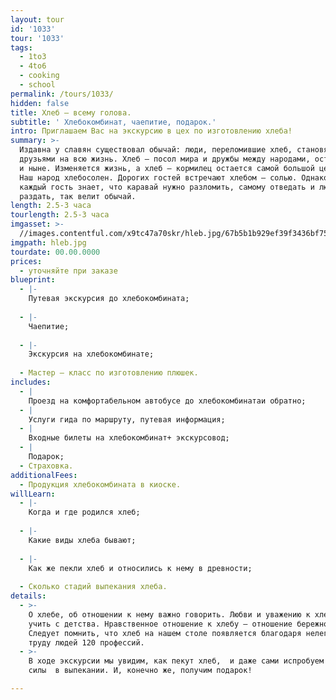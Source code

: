 ```yaml
---
layout: tour
id: '1033'
tour: '1033'
tags:
  - 1to3
  - 4to6
  - cooking
  - school
permalink: /tours/1033/
hidden: false
title: Хлеб – всему голова.
subtitle: ' Хлебокомбинат, чаепитие, подарок.'
intro: Приглашаем Вас на экскурсию в цех по изготовлению хлеба!
summary: >-
  Издавна у славян существовал обычай: люди, переломившие хлеб, становятся
  друзьями на всю жизнь. Хлеб – посол мира и дружбы между народами, остается им
  и ныне. Изменяется жизнь, а хлеб – кормилец остается самой большой ценностью.
  Наш народ хлебосолен. Дорогих гостей встречают хлебом – солью. Однако не
  каждый гость знает, что каравай нужно разломить, самому отведать и людям
  раздать, так велит обычай.
length: 2.5-3 часа
tourlength: 2.5-3 часа
imgasset: >-
  //images.contentful.com/x9tc47a70skr/hleb.jpg/67b5b1b929ef39f3436bf75d5b979065/hleb.jpg
imgpath: hleb.jpg
tourdate: 00.00.0000
prices:
  - уточняйте при заказе
blueprint:
  - |-
    Путевая экскурсия до хлебокомбината;
     
  - |-
    Чаепитие;
     
  - |-
    Экскурсия на хлебокомбинате;
     
  - Мастер – класс по изготовлению плюшек.
includes:
  - |
    Проезд на комфортабельном автобусе до хлебокомбинатаи обратно;
  - |
    Услуги гида по маршруту, путевая информация;
  - |
    Входные билеты на хлебокомбинат+ экскурсовод;
  - |
    Подарок;
  - Страховка.
additionalFees:
  - Продукция хлебокомбината в киоске.
willLearn:
  - |-
    Когда и где родился хлеб;
     
  - |-
    Какие виды хлеба бывают;
     
  - |-
    Как же пекли хлеб и относились к нему в древности;
     
  - Сколько стадий выпекания хлеба.
details:
  - >-
    О хлебе, об отношении к нему важно говорить. Любви и уважению к хлебу нужно
    учить с детства. Нравственное отношение к хлебу – отношение бережное.
    Следует помнить, что хлеб на нашем столе появляется благодаря нелегкому
    труду людей 120 профессий. 
  - >-
    В ходе экскурсии мы увидим, как пекут хлеб,  и даже сами испробуем свои
    силы  в выпекании. И, конечно же, получим подарок!

---
```


